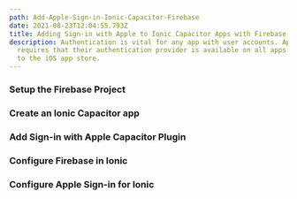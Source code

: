 ```yaml
---
path: Add-Apple-Sign-in-Ionic-Capacitor-Firebase
date: 2021-08-23T12:04:55.793Z
title: Adding Sign-in with Apple to Ionic Capacitor Apps with Firebase
description: Authentication is vital for any app with user accounts. Apple
  requires that their authentication provider is available on all apps submitted
  to the iOS app store.
---
```

### Setup the Firebase Project

### Create an Ionic Capacitor app

### Add Sign-in with Apple Capacitor Plugin

### Configure Firebase in Ionic

### Configure Apple Sign-in for Ionic